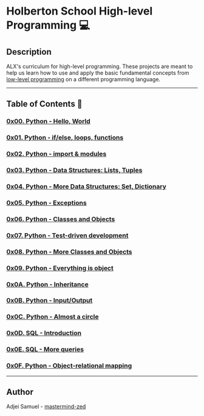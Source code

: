 # Holberton School High-level Programming :computer:

## Description
ALX's curriculum for high-level programming. These projects are meant to help us learn how to use and apply the basic fundamental concepts from [low-level programming](./https://github.com/mastermind-zed/alx-low_level_programming) on a different programming language.

---

## Table of Contents :open_file_folder:

### [0x00. Python - Hello, World](./0x00-python-hello_world)

### [0x01. Python - if/else, loops, functions](./0x01-python-if_else_loops_functions)

### [0x02. Python - import & modules](./0x02-python-import_modules)

### [0x03. Python - Data Structures: Lists, Tuples](./0x03-python-data_structures)

### [0x04. Python - More Data Structures: Set, Dictionary](./0x04-python-more_data_structures)

### [0x05. Python - Exceptions](./0x05-python-exceptions)

### [0x06. Python - Classes and Objects](./0x06-python-classes)

### [0x07. Python - Test-driven development](./0x07-python-test_driven_development)

### [0x08. Python - More Classes and Objects](./0x08-python-more_classes)

### [0x09. Python - Everything is object](./0x09-python-everything_is_object)

### [0x0A. Python - Inheritance](./0x0A-python-inheritance)

### [0x0B. Python - Input/Output](./0x0B-python-input_output)

### [0x0C. Python - Almost a circle](./0x0C-python-almost_a_circle)

### [0x0D. SQL - Introduction](./0x0D-SQL_introduction)

### [0x0E. SQL - More queries](./0x0E-SQL_more_queries)

### [0x0F. Python - Object-relational mapping](./0x0F-python-object_relational_mapping)

---

## Author
 Adjei Samuel - [mastermind-zed](https://github.com/mastermind-zed)
